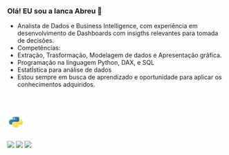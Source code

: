 ### Olá! EU sou a Ianca Abreu 👋


- Analista de Dados e Business Intelligence, com experiência em desenvolvimento de Dashboards com insigths relevantes para tomada de decisões.
- Competências:
- Extração, Trasformação, Modelagem de dados e Apresentação gráfica.
- Programação na linguagem Python, DAX, e SQL
- EstatÍstica para análise de dados
- Estou sempre em busca de aprendizado e oportunidade para aplicar os conhecimentos adquiridos.
  ##
  

<br>
  <div style="display: inline_block"><br>
  <img align="center" alt="ianca-Python" height="30" width="40" src="https://raw.githubusercontent.com/devicons/devicon/master/icons/python/python-original.svg">

        
    
</div>

##
  <div> 
  <a href="https://instagram.com/iancaabreu" target="_blank"><img src="https://img.shields.io/badge/-Instagram-%23E4405F?style=for-the-badge&logo=instagram&logoColor=white" target="_blank"></a>
  <a href="https://discord.gg/wagxzStdcR" target="_blank"><img src="https://img.shields.io/badge/Discord-7289DA?style=for-the-badge&logo=discord&logoColor=white" target="_blank"></a> 
  <a href="https://www.linkedin.com/in/ianca-abreu/" target="_blank"><img src="https://img.shields.io/badge/-LinkedIn-%230077B5?style=for-the-badge&logo=linkedin&logoColor=white" target="_blank"></a> 
  
</div>
